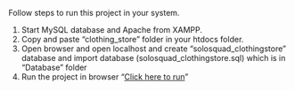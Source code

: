 ﻿Follow steps to run this project in your system.

1. Start MySQL database and Apache from XAMPP.
2. Copy and paste “clothing_store” folder in your htdocs folder.
3. Open browser and open localhost and create “solosquad_clothingstore” database and import database (solosquad_clothingstore.sql) which is in “Database” folder
4. Run the project in browser “[Click here to run](http://localhost/clothing_store/)” 
